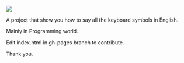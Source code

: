 ![](http://weih.github.io/symbolinenglish/)

A project that show you how to say all the keyboard symbols in English.

Mainly in Programming world.

Edit index.html in gh-pages branch to contribute.

Thank you.